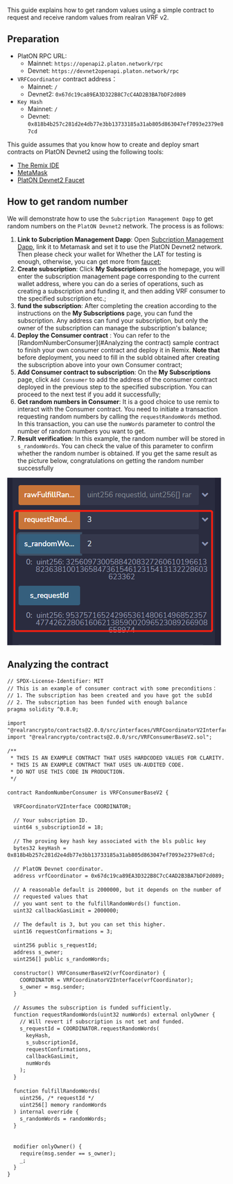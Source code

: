This guide explains how to get random values using a simple contract to request and receive random values from realran VRF v2. 

##  Preparation

- PlatON RPC URL:
  - Mainnet: `https://openapi2.platon.network/rpc`
  - Devnet: `https://devnet2openapi.platon.network/rpc`
- `VRFCoordinator` contract address：
  - Mainnet: `/`
  - Devnet2: `0x67dc19ca89EA3D322B8C7cC4AD2B3BA7bDF2d089`
- `Key Hash`
  - Mainnet: `/`
  - Devnet: `0x818b4b257c281d2e4db77e3bb13733185a31ab805d863047ef7093e2379e87cd`

This guide assumes that you know how to create and deploy smart contracts on PlatON Devnet2 using the following tools:

- [The Remix IDE](https://remix.ethereum.org/)
- [MetaMask](https://metamask.io/)
- [PlatON Devnet2 Faucet](https://devnet2faucet.platon.network/faucet)


## How to get random number

We will demonstrate how to use the `Subcription Management Dapp` to get random numbers on the `PlatON Devnet2` network. The process is as follows:

1. **Link to Subcription Management Dapp**: Open [Subcription Management Dapp](https://vrf.realran.com/), link it to Metamask and set  it to use the PlatON Devnet2 network. Then please check your wallet for Whether the LAT for testing is enough, otherwise, you can get more from [faucet](https://devnet2faucet.platon.network/faucet);
2. **Create subscription**: Click **My Subscriptions** on the homepage, you will enter the subscription management page corresponding to the current wallet address, where you can do a series of operations, such as creating a subscription and funding it,  and then adding VRF consumer to the specified subscription etc.; 
3. **fund the subscription**: After completing the creation according to the instructions on the **My Subscriptions** page, you can fund the subscription. Any address can fund your subscription, but only the owner of the subscription can manage the subscription's balance;
4. **Deploy the Consumer contract** : You can refer to the [RandomNumberConsumer](#Analyzing the contract) sample contract to finish your own consumer contract and deploy it in Remix. **Note that** before deployment, you need to fill in the subId obtained after creating the subscription above into your own Consumer contract;
5. **Add Consumer contract to subscription**: On the **My Subscriptions** page, click `Add Consumer` to add the address of the consumer contract deployed in the previous step to the specified subscription. You can proceed to the next test if you add it successfully;
6. **Get random numbers in Consumer**: It is a good choice to use remix to interact with the Consumer contract. You need to initiate a transaction requesting random numbers by calling the `requestRandomWords` method. In this transaction, you can use the `numWords` parameter to control the number of random numbers you want to get.
7. **Result verification**: In this example, the random number will be stored in `s_randomWords`. You can check the value of this parameter to confirm whether the random number is obtained. If you get the same result as the picture below, congratulations on getting the random number successfully

![image-20220804162048669](./imgs/result.png)

## Analyzing the contract

```
// SPDX-License-Identifier: MIT
// This is an example of consumer contract with some preconditions：
// 1. The subscription has been created and you have got the subId 
// 2. The subscription has been funded with enough balance
pragma solidity ^0.8.0;

import "@realrancrypto/contracts@2.0.0/src/interfaces/VRFCoordinatorV2Interface.sol";
import "@realrancrypto/contracts@2.0.0/src/VRFConsumerBaseV2.sol";

/**
 * THIS IS AN EXAMPLE CONTRACT THAT USES HARDCODED VALUES FOR CLARITY.
 * THIS IS AN EXAMPLE CONTRACT THAT USES UN-AUDITED CODE.
 * DO NOT USE THIS CODE IN PRODUCTION.
 */

contract RandomNumberConsumer is VRFConsumerBaseV2 {

  VRFCoordinatorV2Interface COORDINATOR;

  // Your subscription ID.
  uint64 s_subscriptionId = 18;

  // The proving key hash key associated with the bls public key
  bytes32 keyHash = 0x818b4b257c281d2e4db77e3bb13733185a31ab805d863047ef7093e2379e87cd;

  // PlatON Devnet coordinator.
  address vrfCoordinator = 0x67dc19ca89EA3D322B8C7cC4AD2B3BA7bDF2d089;

  // A reasonable default is 2000000, but it depends on the number of 
  // requested values that 
  // you want sent to the fulfillRandomWords() function.
  uint32 callbackGasLimit = 2000000;

  // The default is 3, but you can set this higher.
  uint16 requestConfirmations = 3;

  uint256 public s_requestId;
  address s_owner;
  uint256[] public s_randomWords;

  constructor() VRFConsumerBaseV2(vrfCoordinator) {
    COORDINATOR = VRFCoordinatorV2Interface(vrfCoordinator);
    s_owner = msg.sender;
  }

  // Assumes the subscription is funded sufficiently.
  function requestRandomWords(uint32 numWords) external onlyOwner {
    // Will revert if subscription is not set and funded.
    s_requestId = COORDINATOR.requestRandomWords(
      keyHash,
      s_subscriptionId,
      requestConfirmations,
      callbackGasLimit,
      numWords
    );
  }

  function fulfillRandomWords(
    uint256, /* requestId */
    uint256[] memory randomWords
  ) internal override {
    s_randomWords = randomWords;
  }

  
  modifier onlyOwner() {
    require(msg.sender == s_owner);
    _;
  }
}
```

